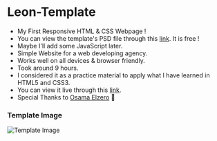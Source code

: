 # Leon-Template
- My First Responsive HTML &amp; CSS Webpage !
- You can view the template's PSD file through this [link](https://www.graphberry.com/item/leon-psd-agency-template). It is free !
- Maybe I'll add some JavaScript later.
- Simple Website for a web developing agency.
- Works well on all devices &amp; browser friendly.
- Took around 9 hours.
- I considered it as a practice material to apply what I have learned in HTML5 and CSS3.
- You can view it live through this [link](https://philopaterhany.github.io/Leon-Template).
- Special Thanks to [Osama Elzero](https://www.youtube.com/playlist?list=PLDoPjvoNmBAzHSjcR-HnW9tnxyuye8KbF) 💓
### Template Image
![Template Image](https://graphberry-imgs.imgix.net/leon-psd-agency-template-312.png?auto=compress,format&q=80&w=800)
